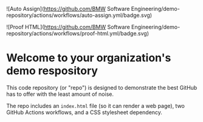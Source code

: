 ![Auto Assign](https://github.com/BMW Software Engineering/demo-repository/actions/workflows/auto-assign.yml/badge.svg)

![Proof HTML](https://github.com/BMW Software Engineering/demo-repository/actions/workflows/proof-html.yml/badge.svg)

# Welcome to your organization's demo respository
This code repository (or "repo") is designed to demonstrate the best GitHub has to offer with the least amount of noise.

The repo includes an `index.html` file (so it can render a web page), two GitHub Actions workflows, and a CSS stylesheet dependency.
